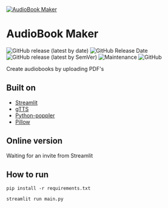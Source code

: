 [![AudioBook Maker](https://i.postimg.cc/RhQ4NRsf/logo-transparent.png)](https://postimg.cc/Cn1W2jVL)
# AudioBook Maker

![GitHub release (latest by date)](https://img.shields.io/github/v/release/deadmantfa/audiobookmaker?style=for-the-badge)
![GitHub Release Date](https://img.shields.io/github/release-date/deadmantfa/audiobookmaker?style=for-the-badge)
![GitHub release (latest by SemVer)](https://img.shields.io/github/downloads/deadmantfa/audiobookmaker/latest/total?sort=semver&style=for-the-badge)
![Maintenance](https://img.shields.io/maintenance/yes/2021?style=for-the-badge)
![GitHub](https://img.shields.io/github/license/deadmantfa/audiobookmaker?style=for-the-badge)

Create audiobooks by uploading PDF's

## Built on
* [Streamlit](https://streamlit.io)
* [gTTS](https://github.com/pndurette/gTTS)
* [Python-poppler](https://github.com/cbrunet/python-poppler)
* [Pillow](https://python-pillow.org/)

## Online version
Waiting for an invite from Streamlit

## How to run
`pip install -r requirements.txt`

`streamlit run main.py`

